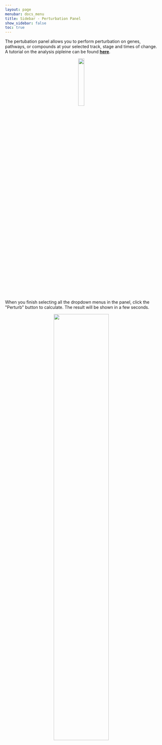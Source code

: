 ```yaml
---
layout: page
menubar: docs_menu
title: Sidebar - Perturbation Panel
show_sidebar: false
toc: true
---
```

The pertubation panel allows you to perform perturbation on genes, pathways, or compounds
at your selected track, stage and times of change. A tutorial on the analysis pipleine can 
be found [**here**](../../../tutorials/tutorial_1/).
<p align="center">
    <img src="../../../../images/pert_panel.png" width="20%" />
</p>
When you finish selecting all the dropdown menus in the panel, 
click the "Perturb" button to calculate. The result will be shown in a few seconds.
<p align="center">
    <img src="../../../../images/pert_modal.png" width="60%" />
</p>